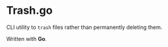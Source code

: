 # Trash.go

CLI utility to `trash` files rather than permanently deleting them. 

Written with **Go**.
